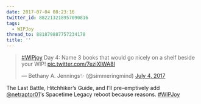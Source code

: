 ```yaml
---
date: 2017-07-04 08:23:16
twitter_id: 882213218957090816
tags:
  - WIPJoy
thread_to: 881879887757234178
title: ''
---
```


<blockquote class="twitter-tweet"><p lang="en" dir="ltr"><a href="https://twitter.com/hashtag/WIPjoy?src=hash&amp;ref_src=twsrc%5Etfw">#WIPjoy</a> Day 4: Name 3 books that would go nicely on a shelf beside your WIP! <a href="https://t.co/7eziXIWA8I">pic.twitter.com/7eziXIWA8I</a></p>&mdash; Bethany A. Jennings✨ (@simmeringmind) <a href="https://twitter.com/simmeringmind/status/882124209878597632?ref_src=twsrc%5Etfw">July 4, 2017</a></blockquote>
<script async src="https://platform.twitter.com/widgets.js" charset="utf-8"></script>

The Last Battle, Hitchhiker’s Guide, and I’ll pre-emptively add [@netraptor01](https://twitter.com/netraptor01)′s Spacetime Legacy reboot because reasons. [#WIPJoy](https://twitter.com/hashtag/WIPJoy)
